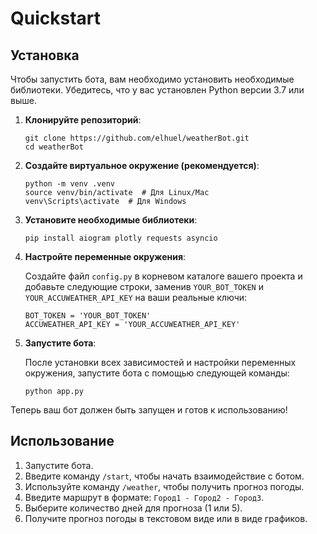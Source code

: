 
# Quickstart

## Установка

Чтобы запустить бота, вам необходимо установить необходимые библиотеки. Убедитесь, что у вас установлен Python версии 3.7 или выше.

1. **Клонируйте репозиторий**:

   ```
   git clone https://github.com/elhuel/weatherBot.git
   cd weatherBot
   ```

2. **Создайте виртуальное окружение (рекомендуется)**:

   ```
   python -m venv .venv
   source venv/bin/activate  # Для Linux/Mac
   venv\Scripts\activate  # Для Windows
   ```

3. **Установите необходимые библиотеки**:




   ```
   pip install aiogram plotly requests asyncio
   ```

4. **Настройте переменные окружения**:

   Создайте файл `config.py` в корневом каталоге вашего проекта и добавьте следующие строки, заменив `YOUR_BOT_TOKEN` и `YOUR_ACCUWEATHER_API_KEY` на ваши реальные ключи:

   ```
   BOT_TOKEN = 'YOUR_BOT_TOKEN'
   ACCUWEATHER_API_KEY = 'YOUR_ACCUWEATHER_API_KEY'
   ```

5. **Запустите бота**:

   После установки всех зависимостей и настройки переменных окружения, запустите бота с помощью следующей команды:

   ```
   python app.py
   ```

Теперь ваш бот должен быть запущен и готов к использованию!

## Использование

1. Запустите бота.
2. Введите команду `/start`, чтобы начать взаимодействие с ботом.
3. Используйте команду `/weather`, чтобы получить прогноз погоды.
4. Введите маршрут в формате: `Город1 - Город2 - Город3`.
5. Выберите количество дней для прогноза (1 или 5).
6. Получите прогноз погоды в текстовом виде или в виде графиков.

